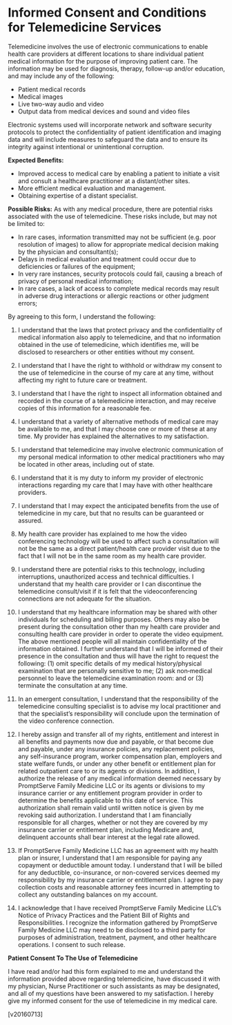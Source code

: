 Informed Consent and Conditions for Telemedicine Services
=============

Telemedicine involves the use of electronic communications to enable health care providers at different locations to share individual patient medical information for the purpose of improving patient care. The information may be used for diagnosis, therapy, follow-up and/or education, and may include any of the following:

 - Patient medical records
 - Medical images
 - Live two-way audio and video
 - Output data from medical devices and sound and video files

Electronic systems used will incorporate network and software security protocols to protect the confidentiality of patient identification and imaging data and will include measures to safeguard the data and to ensure its integrity against intentional or unintentional corruption.

**Expected Benefits:**

- Improved access to medical care by enabling a patient to initiate a visit and consult a healthcare practitioner at a distant/other sites.
- More efficient medical evaluation and management.
- Obtaining expertise of a distant specialist.

**Possible Risks:**
As with any medical procedure, there are potential risks associated with the use of telemedicine. These risks include, but may not be limited to:

 - In rare cases, information transmitted may not be sufficient (e.g. poor resolution of images) to allow for appropriate medical decision making by the physician and consultant(s);
 - Delays in medical evaluation and treatment could occur due to deficiencies or failures of the equipment;
 - In very rare instances, security protocols could fail, causing a breach of privacy of personal medical information;
 - In rare cases, a lack of access to complete medical records may result in adverse drug interactions or allergic reactions or other judgment errors;

By agreeing to this form, I understand the following:

1. I understand that the laws that protect privacy and the confidentiality of medical information also apply to telemedicine, and that no information obtained in the use of telemedicine, which identifies me, will be disclosed to researchers or other entities without my consent.

2. I understand that I have the right to withhold or withdraw my consent to the use of telemedicine in the course of my care at any time, without affecting my right to future care or treatment.

3. I understand that I have the right to inspect all information obtained and recorded in the course of a telemedicine interaction, and may receive copies of this information for a reasonable fee.

4. I understand that a variety of alternative methods of medical care may be available to me, and that I may choose one or more of these at any time. My provider has explained the alternatives to my satisfaction.

5. I understand that telemedicine may involve electronic communication of my personal medical information to other medical practitioners who may be located in other areas, including out of state.

6. I understand that it is my duty to inform my provider of electronic interactions regarding my care that I may have with other healthcare providers.

7. I understand that I may expect the anticipated benefits from the use of telemedicine in my care, but that no results can be guaranteed or assured.

8. My health care provider has explained to me how the video conferencing technology will be used to affect such a consultation will not be the same as a direct patient/health care provider visit due to the fact that I will not be in the same room as my health care provider. 

9. I understand there are potential risks to this technology, including interruptions, unauthorized access and technical difficulties. I understand that my health care provider or I can discontinue the telemedicine consult/visit if it is felt that the videoconferencing connections are not adequate for the situation. 

10. I understand that my healthcare information may be shared with other individuals for scheduling and billing purposes. Others may also be present during the consultation other than my health care provider and consulting health care provider in order to operate the video equipment. The above mentioned people will all maintain confidentiality of the information obtained. I further understand that I will be informed of their presence in the consultation and thus will have the right to request the following: (1) omit specific details of my medical history/physical examination that are personally sensitive to me; (2) ask non‐medical personnel to leave the telemedicine examination room: and or (3) terminate the consultation at any time. 

11. In an emergent consultation, I understand that the responsibility of the telemedicine consulting specialist is to advise my local practitioner and that the specialist’s responsibility will conclude upon the termination of the video conference connection. 


12. I hereby assign and transfer all of my rights, entitlement and interest in all benefits and payments now due and payable, or that become due and payable, under any insurance policies, any replacement policies, any self-insurance program, worker compensation plan, employers and state welfare funds, or under any other benefit or entitlement plan for related outpatient care to or its agents or divisions. In addition, I authorize the release of any medical information deemed necessary by PromptServe Family Medicine LLC or its agents or divisions to my insurance carrier or any entitlement program provider in order to determine the benefits applicable to this date of service. This authorization shall remain valid until written notice is given by me revoking said authorization. I understand that I am financially responsible for all charges, whether or not they are covered by my insurance carrier or entitlement plan, including Medicare and, delinquent accounts shall bear interest at the legal rate allowed. 


13. If PromptServe Family Medicine LLC has an agreement with my health plan or insurer, I understand that I am responsible for paying any copayment or deductible amount today. I understand that I will be billed for any deductible, co-insurance, or non-covered services deemed my responsibility by my insurance carrier or entitlement plan. I agree to pay collection costs and reasonable attorney fees incurred in attempting to collect any outstanding balances on my account. 

14. I acknowledge that I have received PromptServe Family Medicine LLC’s Notice of Privacy Practices and the Patient Bill of Rights and Responsibilities. I recognize the information gathered by PromptServe Family Medicine LLC may need to be disclosed to a third party for purposes of administration, treatment, payment, and other healthcare operations. I consent to such release.  


**Patient Consent To The Use of Telemedicine**

I have read and/or had this form explained to me and understand the information provided above regarding telemedicine, have discussed it with my physician, Nurse Practitioner or such assistants as may be designated, and all of my questions have been answered to my satisfaction. I hereby give my informed consent for the use of telemedicine in my medical care.

[v20160713]